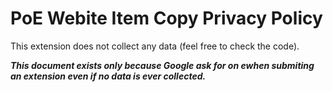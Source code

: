 # PoE Webite Item Copy Privacy Policy
This extension does not collect any data (feel free to check the code).

***This document exists only because Google ask for on ewhen submiting an extension even if no data is ever collected.***